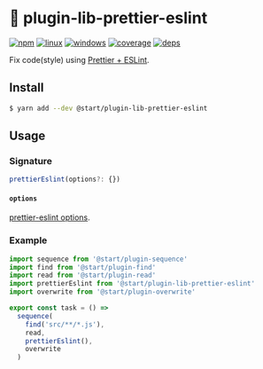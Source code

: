 # 🚷 plugin-lib-prettier-eslint

[![npm](https://img.shields.io/npm/v/@start/plugin-lib-prettier-eslint.svg?style=flat-square)](https://www.npmjs.com/package/@start/plugin-lib-prettier-eslint) [![linux](https://img.shields.io/travis/deepsweet/start/master.svg?label=linux&style=flat-square)](https://travis-ci.org/deepsweet/start) [![windows](https://img.shields.io/appveyor/ci/deepsweet/start/master.svg?label=windows&style=flat-square)](https://ci.appveyor.com/project/deepsweet/start) [![coverage](https://img.shields.io/codecov/c/github/deepsweet/start/master.svg?style=flat-square)](https://codecov.io/github/deepsweet/start) [![deps](https://david-dm.org/deepsweet/start.svg?path=packages/plugin-lib-prettier-eslint&style=flat-square)](https://david-dm.org/deepsweet/start?path=packages/plugin-lib-prettier-eslint)

Fix code(style) using [Prettier + ESLint](https://github.com/prettier/prettier-eslint).

## Install

```sh
$ yarn add --dev @start/plugin-lib-prettier-eslint
```

## Usage

### Signature

```ts
prettierEslint(options?: {})
```

#### `options`

[prettier-eslint options](https://github.com/prettier/prettier-eslint#options).

### Example

```js
import sequence from '@start/plugin-sequence'
import find from '@start/plugin-find'
import read from '@start/plugin-read'
import prettierEslint from '@start/plugin-lib-prettier-eslint'
import overwrite from '@start/plugin-overwrite'

export const task = () =>
  sequence(
    find('src/**/*.js'),
    read,
    prettierEslint(),
    overwrite
  )
```
